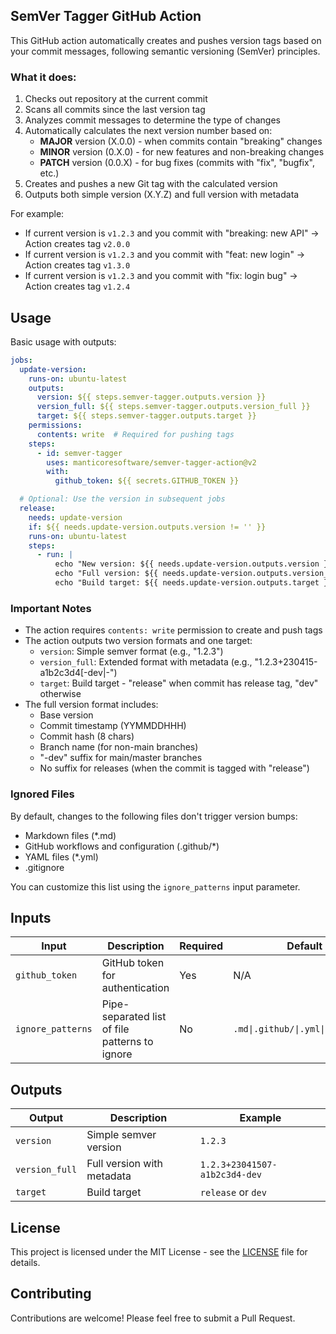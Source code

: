 ## SemVer Tagger GitHub Action

This GitHub action automatically creates and pushes version tags based on your commit messages, following semantic versioning (SemVer) principles.

### What it does:

1. Checks out repository at the current commit
2. Scans all commits since the last version tag
3. Analyzes commit messages to determine the type of changes
4. Automatically calculates the next version number based on:
   - **MAJOR** version (X.0.0) - when commits contain "breaking" changes
   - **MINOR** version (0.X.0) - for new features and non-breaking changes
   - **PATCH** version (0.0.X) - for bug fixes (commits with "fix", "bugfix", etc.)
5. Creates and pushes a new Git tag with the calculated version
6. Outputs both simple version (X.Y.Z) and full version with metadata

For example:
- If current version is `v1.2.3` and you commit with "breaking: new API"
  → Action creates tag `v2.0.0`
- If current version is `v1.2.3` and you commit with "feat: new login"
  → Action creates tag `v1.3.0`
- If current version is `v1.2.3` and you commit with "fix: login bug"
  → Action creates tag `v1.2.4`

## Usage

Basic usage with outputs:
```yaml
jobs:
  update-version:
    runs-on: ubuntu-latest
    outputs:
      version: ${{ steps.semver-tagger.outputs.version }}
      version_full: ${{ steps.semver-tagger.outputs.version_full }}
      target: ${{ steps.semver-tagger.outputs.target }}
    permissions:
      contents: write  # Required for pushing tags
    steps:
      - id: semver-tagger
        uses: manticoresoftware/semver-tagger-action@v2
        with:
          github_token: ${{ secrets.GITHUB_TOKEN }}

  # Optional: Use the version in subsequent jobs
  release:
    needs: update-version
    if: ${{ needs.update-version.outputs.version != '' }}
    runs-on: ubuntu-latest
    steps:
      - run: |
          echo "New version: ${{ needs.update-version.outputs.version }}"
          echo "Full version: ${{ needs.update-version.outputs.version_full }}"
          echo "Build target: ${{ needs.update-version.outputs.target }}"
```

### Important Notes
- The action requires `contents: write` permission to create and push tags
- The action outputs two version formats and one target:
  - `version`: Simple semver format (e.g., "1.2.3")
  - `version_full`: Extended format with metadata (e.g., "1.2.3+230415-a1b2c3d4[-dev|-<branch name>")
  - `target`: Build target - "release" when commit has release tag, "dev" otherwise
- The full version format includes:
  - Base version
  - Commit timestamp (YYMMDDHHH)
  - Commit hash (8 chars)
  - Branch name (for non-main branches)
  - "-dev" suffix for main/master branches
  - No suffix for releases (when the commit is tagged with "release")

### Ignored Files

By default, changes to the following files don't trigger version bumps:
- Markdown files (*.md)
- GitHub workflows and configuration (.github/*)
- YAML files (*.yml)
- .gitignore

You can customize this list using the `ignore_patterns` input parameter.

## Inputs

| Input | Description | Required | Default |
|-------|-------------|----------|---------|
| `github_token` | GitHub token for authentication | Yes | N/A |
| `ignore_patterns` | Pipe-separated list of file patterns to ignore | No | `.md\|.github/\|.yml\|.gitignore` |

## Outputs

| Output | Description | Example |
|--------|-------------|---------|
| `version` | Simple semver version | `1.2.3` |
| `version_full` | Full version with metadata | `1.2.3+23041507-a1b2c3d4-dev` |
| `target` | Build target | `release` or `dev` |

## License

This project is licensed under the MIT License - see the [LICENSE](./LICENSE) file for details.

## Contributing

Contributions are welcome! Please feel free to submit a Pull Request.
